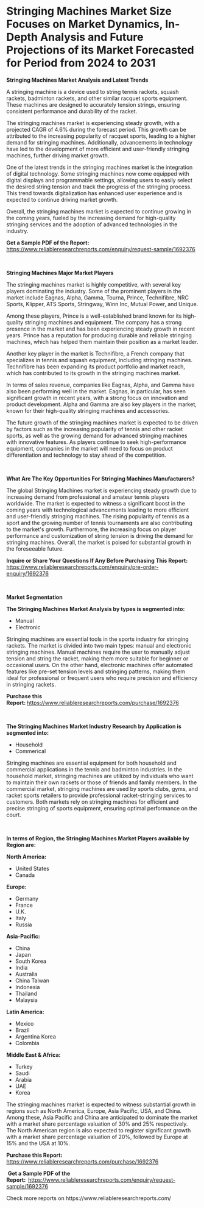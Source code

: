 <p><h1>Stringing Machines Market Size Focuses on Market Dynamics, In-Depth Analysis and Future Projections of its Market Forecasted for Period from 2024 to 2031</h1></p><p><strong>Stringing Machines Market Analysis and Latest Trends</strong></p>
<p><p>A stringing machine is a device used to string tennis rackets, squash rackets, badminton rackets, and other similar racquet sports equipment. These machines are designed to accurately tension strings, ensuring consistent performance and durability of the racket.</p><p>The stringing machines market is experiencing steady growth, with a projected CAGR of 4.6% during the forecast period. This growth can be attributed to the increasing popularity of racquet sports, leading to a higher demand for stringing machines. Additionally, advancements in technology have led to the development of more efficient and user-friendly stringing machines, further driving market growth.</p><p>One of the latest trends in the stringing machines market is the integration of digital technology. Some stringing machines now come equipped with digital displays and programmable settings, allowing users to easily select the desired string tension and track the progress of the stringing process. This trend towards digitalization has enhanced user experience and is expected to continue driving market growth.</p><p>Overall, the stringing machines market is expected to continue growing in the coming years, fueled by the increasing demand for high-quality stringing services and the adoption of advanced technologies in the industry.</p></p>
<p><strong>Get a Sample PDF of the Report:&nbsp;</strong> <a href="https://www.reliableresearchreports.com/enquiry/request-sample/1692376">https://www.reliableresearchreports.com/enquiry/request-sample/1692376</a></p>
<p>&nbsp;</p>
<p><strong>Stringing Machines Major Market Players</strong></p>
<p><p>The stringing machines market is highly competitive, with several key players dominating the industry. Some of the prominent players in the market include Eagnas, Alpha, Gamma, Tourna, Prince, Technifibre, NRC Sports, Klipper, ATS Sports, Stringway, Winn Inc, Mutual Power, and Unique.</p><p>Among these players, Prince is a well-established brand known for its high-quality stringing machines and equipment. The company has a strong presence in the market and has been experiencing steady growth in recent years. Prince has a reputation for producing durable and reliable stringing machines, which has helped them maintain their position as a market leader.</p><p>Another key player in the market is Technifibre, a French company that specializes in tennis and squash equipment, including stringing machines. Technifibre has been expanding its product portfolio and market reach, which has contributed to its growth in the stringing machines market.</p><p>In terms of sales revenue, companies like Eagnas, Alpha, and Gamma have also been performing well in the market. Eagnas, in particular, has seen significant growth in recent years, with a strong focus on innovation and product development. Alpha and Gamma are also key players in the market, known for their high-quality stringing machines and accessories.</p><p>The future growth of the stringing machines market is expected to be driven by factors such as the increasing popularity of tennis and other racket sports, as well as the growing demand for advanced stringing machines with innovative features. As players continue to seek high-performance equipment, companies in the market will need to focus on product differentiation and technology to stay ahead of the competition.</p></p>
<p>&nbsp;</p>
<p><strong>What Are The Key Opportunities For Stringing Machines Manufacturers?</strong></p>
<p><p>The global Stringing Machines market is experiencing steady growth due to increasing demand from professional and amateur tennis players worldwide. The market is expected to witness a significant boost in the coming years with technological advancements leading to more efficient and user-friendly stringing machines. The rising popularity of tennis as a sport and the growing number of tennis tournaments are also contributing to the market's growth. Furthermore, the increasing focus on player performance and customization of string tension is driving the demand for stringing machines. Overall, the market is poised for substantial growth in the foreseeable future.</p></p>
<p><strong>Inquire or Share Your Questions If Any Before Purchasing This Report:</strong> <a href="https://www.reliableresearchreports.com/enquiry/pre-order-enquiry/1692376">https://www.reliableresearchreports.com/enquiry/pre-order-enquiry/1692376</a></p>
<p>&nbsp;</p>
<p><strong>Market Segmentation</strong></p>
<p><strong>The Stringing Machines Market Analysis by types is segmented into:</strong></p>
<p><ul><li>Manual</li><li>Electronic</li></ul></p>
<p><p>Stringing machines are essential tools in the sports industry for stringing rackets. The market is divided into two main types: manual and electronic stringing machines. Manual machines require the user to manually adjust tension and string the racket, making them more suitable for beginner or occasional users. On the other hand, electronic machines offer automated features like pre-set tension levels and stringing patterns, making them ideal for professional or frequent users who require precision and efficiency in stringing rackets.</p></p>
<p><strong>Purchase this Report:&nbsp;</strong><a href="https://www.reliableresearchreports.com/purchase/1692376">https://www.reliableresearchreports.com/purchase/1692376</a></p>
<p>&nbsp;</p>
<p><strong>The Stringing Machines Market Industry Research by Application is segmented into:</strong></p>
<p><ul><li>Household</li><li>Commerical</li></ul></p>
<p><p>Stringing machines are essential equipment for both household and commercial applications in the tennis and badminton industries. In the household market, stringing machines are utilized by individuals who want to maintain their own rackets or those of friends and family members. In the commercial market, stringing machines are used by sports clubs, gyms, and racket sports retailers to provide professional racket-stringing services to customers. Both markets rely on stringing machines for efficient and precise stringing of sports equipment, ensuring optimal performance on the court.</p></p>
<p>&nbsp;</p>
<p><strong>In terms of Region, the Stringing Machines Market Players available by Region are:</strong></p>
<p>
    <p> <strong> North America: </strong>
        <ul>
            <li>United States</li>
            <li>Canada</li>
        </ul>
        </p> 
    <p> <strong> Europe: </strong>
        <ul>
            <li>Germany</li>
            <li>France</li>
            <li>U.K.</li>
            <li>Italy</li>
            <li>Russia</li>
        </ul>
        </p> 
    <p> <strong> Asia-Pacific: </strong>
        <ul>
            <li>China</li>
            <li>Japan</li>
            <li>South Korea</li>
            <li>India</li>
            <li>Australia</li>
            <li>China Taiwan</li>
            <li>Indonesia</li>
            <li>Thailand</li>
            <li>Malaysia</li>
        </ul>
        </p> 
    <p> <strong> Latin America: </strong>
        <ul>
            <li>Mexico</li>
            <li>Brazil</li>
            <li>Argentina Korea</li>
            <li>Colombia</li>
        </ul>
        </p> 
    <p> <strong> Middle East & Africa: </strong>
        <ul>
            <li>Turkey</li>
            <li>Saudi</li>
            <li>Arabia</li>
            <li>UAE</li>
            <li>Korea</li>
        </ul>
    </p>
    </p>
<p><p>The stringing machines market is expected to witness substantial growth in regions such as North America, Europe, Asia Pacific, USA, and China. Among these, Asia Pacific and China are anticipated to dominate the market with a market share percentage valuation of 30% and 25% respectively. The North American region is also expected to register significant growth with a market share percentage valuation of 20%, followed by Europe at 15% and the USA at 10%.</p></p>
<p><strong>Purchase this Report: </strong><a href="https://www.reliableresearchreports.com/purchase/1692376">https://www.reliableresearchreports.com/purchase/1692376</a></p>
<p>&nbsp;<strong>Get a Sample PDF of the Report:&nbsp;&nbsp;</strong><a href="https://www.reliableresearchreports.com/enquiry/request-sample/1692376">https://www.reliableresearchreports.com/enquiry/request-sample/1692376</a></p>
<p><strong></strong></p>
<p>Check more reports on https://www.reliableresearchreports.com/</p>